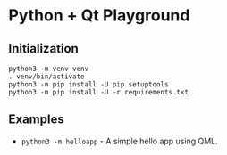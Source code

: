 Python + Qt Playground
======================

Initialization
--------------

```
python3 -m venv venv
. venv/bin/activate
python3 -m pip install -U pip setuptools
python3 -m pip install -U -r requirements.txt
```

Examples
--------

* `python3 -m helloapp` - A simple hello app using QML.
